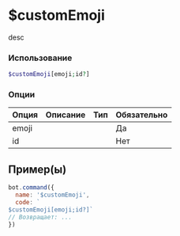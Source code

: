 # $customEmoji
desc
### Использование
```php
$customEmoji[emoji;id?]
```

### Опции

| Опция | Описание | Тип | Обязательно |
|--------|-------------|------|----------|
| emoji |  |  | Да | 
| id |  |  | Нет | 
## Пример(ы)

```javascript
bot.command({
  name: '$customEmoji',
  code: `
$customEmoji[emoji;id?]`
// Возвращает: ...
})
```